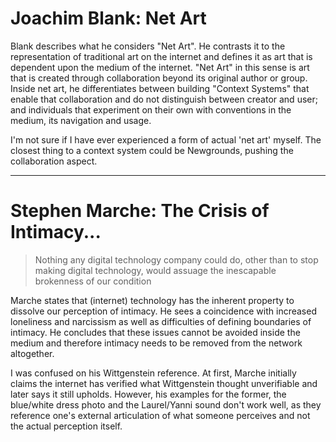 # Joachim Blank: Net Art

Blank describes what he considers "Net Art". He contrasts it to the representation of traditional art on the internet and defines it as art that is dependent upon the medium of the internet. "Net Art" in this sense is art that is created through collaboration beyond its original author or group. Inside net art, he differentiates between building "Context Systems" that enable that collaboration and do not distinguish between creator and user; and individuals that experiment on their own with conventions in the medium, its navigation and usage.

I'm not sure if I have ever experienced a form of actual 'net art' myself. The closest thing to a context system could be Newgrounds, pushing the collaboration aspect.

---

# Stephen Marche: The Crisis of Intimacy...

> Nothing any digital technology company could do, other than to stop making digital technology, would assuage the inescapable brokenness of our condition

Marche states that (internet) technology has the inherent property to dissolve our perception of intimacy. He sees a coincidence with increased loneliness and narcissism as well as difficulties of defining boundaries of intimacy. He concludes that these issues cannot be avoided inside the medium and therefore intimacy needs to be removed from the network altogether.

I was confused on his Wittgenstein reference. At first, Marche initially claims the internet has verified what Wittgenstein thought unverifiable and later says it still upholds. However, his examples for the former, the blue/white dress photo and the Laurel/Yanni sound don't work well, as they reference one's external articulation of what someone perceives and not the actual perception itself.
